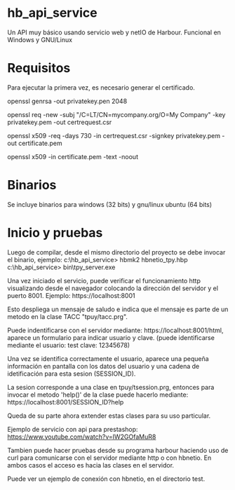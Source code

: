 # hb_api_service
Un API muy básico usando servicio web y netIO de Harbour. Funcional en Windows y GNU/Linux

# Requisitos
Para ejecutar la primera vez, es necesario generar el certificado.

openssl genrsa -out privatekey.pen 2048

openssl req -new -subj "/C=LT/CN=mycompany.org/O=My Company" -key privatekey.pem -out certrequest.csr

openssl x509 -req -days 730 -in certrequest.csr -signkey privatekey.pem -out certificate.pem

openssl x509 -in certificate.pem -text -noout



# Binarios
Se incluye binarios para windows (32 bits) y gnu/linux ubuntu (64 bits)

# Inicio y pruebas
Luego de compilar, desde el mismo directorio del proyecto se debe invocar el binario, ejemplo:
c:\hb_api_service> hbmk2 hbnetio_tpy.hbp
c:\hb_api_service> bin\tpy_server.exe

Una vez iniciado el servicio, puede verificar el funcionamiento http visualizando desde el navegador colocando la dirección del servidor y el puerto 8001. Ejemplo:
https://localhost:8001

Esto despliega un mensaje de saludo e indica que el mensaje es parte de un metodo en la clase TACC "tpuy/tacc.prg".

Puede indentificarse con el servidor mediante: https://localhost:8001/html, aparece un formulario para indicar usuario y clave. (puede identificarse mediante el usuario: test clave: 12345678)

Una vez se identifica correctamente el usuario, aparece una pequeña información en pantalla con los datos del usuario y una cadena de idetificación para esta sesion (SESSION_ID).

La sesion corresponde a una clase en tpuy/tsession.prg, entonces para invocar el metodo 'help()' de la clase puede hacerlo mediante:
https://localhost:8001/SESSION_ID?help
 
Queda de su parte ahora extender estas clases para su uso particular.

Ejemplo de servicio con api para prestashop: https://www.youtube.com/watch?v=IW2GOfaMuR8


Tambien puede hacer pruebas desde su programa harbour haciendo uso de curl para comunicarse con el servidor mediante http o con hbnetio. En ambos casos el acceso es hacia las clases en el servidor.

Puede ver un ejemplo de conexión con hbnetio, en el directorio test.  



